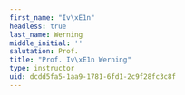 ```yaml
---
first_name: "Iv\xE1n"
headless: true
last_name: Werning
middle_initial: ''
salutation: Prof.
title: "Prof. Iv\xE1n Werning"
type: instructor
uid: dcdd5fa5-1aa9-1781-6fd1-2c9f28fc3c8f
---
```

